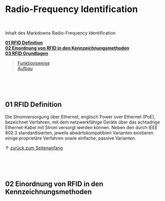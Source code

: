 <a name="top"></a>
# Radio-Frequency Identification

<br/>

Inhalt des Markdowns Radio-Frequency Identification

**[01 RFID Definition](#01)** <br/>
**[02 Einordnung von RFID in den Kennzeichnungsmethoden](#02)** <br/>
**[03 RFID Grundlagen](#03)** <br/>
> [Funktionsweise](#03.1) <br/>
> [Aufbau](#03.2) <br/>


<br/>

<br/>

<br/>

<a name="01"></a>
## 01 RFID Definition
Die Stromversorgung über Ethernet, englisch Power over Ethernet (PoE), bezeichnet Verfahren, mit dem netzwerkfähige Geräte über das achtadrige Ethernet-Kabel mit Strom versorgt werden können. Neben den durch IEEE 802.3 standardisierten, jeweils abwärtskompatiblen Varianten existieren einige proprietäre Verfahren sowie einfache, passive Varianten.

&uarr; [zurück zum Seitenanfang](#top)

<br/>

<br/>

<br/>


<a name="02"></a>
## 02 Einordnung von RFID in den Kennzeichnungsmethoden
